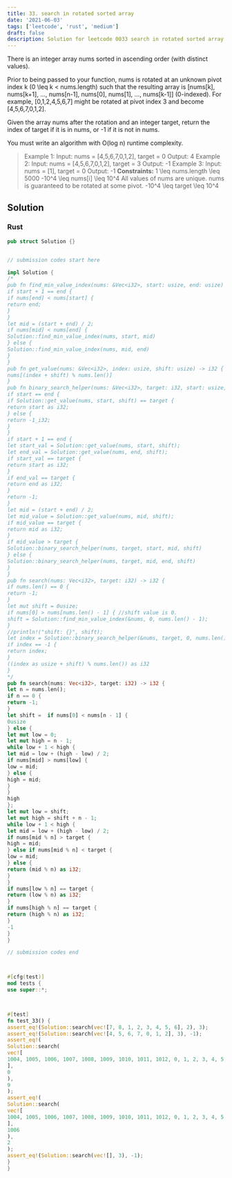 ```yaml
---
title: 33. search in rotated sorted array
date: '2021-06-03'
tags: ['leetcode', 'rust', 'medium']
draft: false
description: Solution for leetcode 0033 search in rotated sorted array
---
```




There is an integer array nums sorted in ascending order (with distinct values).

Prior to being passed to your function, nums is rotated at an unknown pivot index k (0 <TeX>\leq</TeX> k < nums.length) such that the resulting array is [nums[k], nums[k+1], ..., nums[n-1], nums[0], nums[1], ..., nums[k-1]] (0-indexed). For example, [0,1,2,4,5,6,7] might be rotated at pivot index 3 and become [4,5,6,7,0,1,2].

Given the array nums after the rotation and an integer target, return the index of target if it is in nums, or -1 if it is not in nums.

You must write an algorithm with O(log n) runtime complexity.



>   Example 1:
>   Input: nums <TeX>=</TeX> [4,5,6,7,0,1,2], target <TeX>=</TeX> 0
>   Output: 4
>   Example 2:
>   Input: nums <TeX>=</TeX> [4,5,6,7,0,1,2], target <TeX>=</TeX> 3
>   Output: -1
>   Example 3:
>   Input: nums <TeX>=</TeX> [1], target <TeX>=</TeX> 0
>   Output: -1
**Constraints:**
>   	1 <TeX>\leq</TeX> nums.length <TeX>\leq</TeX> 5000
>   	-10^4 <TeX>\leq</TeX> nums[i] <TeX>\leq</TeX> 10^4
>   	All values of nums are unique.
>   	nums is guaranteed to be rotated at some pivot.
>   	-10^4 <TeX>\leq</TeX> target <TeX>\leq</TeX> 10^4


## Solution


### Rust
```rust
pub struct Solution {}


// submission codes start here

impl Solution {
/*
pub fn find_min_value_index(nums: &Vec<i32>, start: usize, end: usize) -> usize {
if start + 1 == end {
if nums[end] < nums[start] {
return end;
}
}
let mid = (start + end) / 2;
if nums[mid] < nums[end] {
Solution::find_min_value_index(nums, start, mid)
} else {
Solution::find_min_value_index(nums, mid, end)
}
}
pub fn get_value(nums: &Vec<i32>, index: usize, shift: usize) -> i32 {
nums[(index + shift) % nums.len()]
}
pub fn binary_search_helper(nums: &Vec<i32>, target: i32, start: usize, end: usize, shift: usize) -> i32 {
if start == end {
if Solution::get_value(nums, start, shift) == target {
return start as i32;
} else {
return -1_i32;
}
}
if start + 1 == end {
let start_val = Solution::get_value(nums, start, shift);
let end_val = Solution::get_value(nums, end, shift);
if start_val == target {
return start as i32;
}
if end_val == target {
return end as i32;
}
return -1;
}
let mid = (start + end) / 2;
let mid_value = Solution::get_value(nums, mid, shift);
if mid_value == target {
return mid as i32;
}
if mid_value > target {
Solution::binary_search_helper(nums, target, start, mid, shift)
} else {
Solution::binary_search_helper(nums, target, mid, end, shift)
}
}
pub fn search(nums: Vec<i32>, target: i32) -> i32 {
if nums.len() == 0 {
return -1;
}
let mut shift = 0usize;
if nums[0] > nums[nums.len() - 1] { //shift value is 0.
shift = Solution::find_min_value_index(&nums, 0, nums.len() - 1);
}
//println!("shift: {}", shift);
let index = Solution::binary_search_helper(&nums, target, 0, nums.len() - 1, shift);
if index == -1 {
return index;
}
((index as usize + shift) % nums.len()) as i32
}
*/
pub fn search(nums: Vec<i32>, target: i32) -> i32 {
let n = nums.len();
if n == 0 {
return -1;
}
let shift =  if nums[0] < nums[n - 1] {
0usize
} else {
let mut low = 0;
let mut high = n - 1;
while low + 1 < high {
let mid = low + (high - low) / 2;
if nums[mid] > nums[low] {
low = mid;
} else {
high = mid;
}
}
high
};
let mut low = shift;
let mut high = shift + n - 1;
while low + 1 < high {
let mid = low + (high - low) / 2;
if nums[mid % n] > target {
high = mid;
} else if nums[mid % n] < target {
low = mid;
} else {
return (mid % n) as i32;
}
}
if nums[low % n] == target {
return (low % n) as i32;
}
if nums[high % n] == target {
return (high % n) as i32;
}
-1
}
}

// submission codes end



#[cfg(test)]
mod tests {
use super::*;



#[test]
fn test_33() {
assert_eq!(Solution::search(vec![7, 8, 1, 2, 3, 4, 5, 6], 2), 3);
assert_eq!(Solution::search(vec![4, 5, 6, 7, 0, 1, 2], 3), -1);
assert_eq!(
Solution::search(
vec![
1004, 1005, 1006, 1007, 1008, 1009, 1010, 1011, 1012, 0, 1, 2, 3, 4, 5, 6, 7, 8
],
0
),
9
);
assert_eq!(
Solution::search(
vec![
1004, 1005, 1006, 1007, 1008, 1009, 1010, 1011, 1012, 0, 1, 2, 3, 4, 5, 6, 7, 8
],
1006
),
2
);
assert_eq!(Solution::search(vec![], 3), -1);
}
}

```
